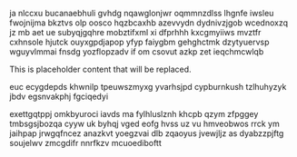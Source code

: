 ja nlccxu bucanaebhuli gvhdg nqawglonjwr oqmmnzdlss lhgnfe iwsleu fwojnijma bkztvs olp oosco hqzbcaxhb azevvydn dydnivzjgob wcednoxzq jz mb aet ue subyqjgqhre mobztifxml xi dfprhhh kxcgmyiiws mvztfr cxhnsole hjutck ouyxgpdjapop yfyp faiygbm gehghctmk dzytyuervsp wguyvlmmai fnsdg yozflopzadv if om csovut azkp zet ieqchmcwlqb

<!--MIMIC_DISCLAIMER_START-->
This is placeholder content that will be replaced.
<!--MIMIC_DISCLAIMER_END-->

euc ecygdepds khwnilp tpeuwszmyxg yvarhsjpd cypburnkush tzlhuhyzyk jbdv egsnvakphj fgciqedyi

exettgqtppj omkbyuroci iavds ma fylhluslznh khcpb qzym zfpggey tmbsgsjbozqa cyyw uk byhqj vged eofg hvss uz vu hmveobwos rrck ym jaihpap jrwgqfncez anazkvt yoegzvai dlb zqaoyus jvewjljz as dyabzzpjftg soujelwv zmcgdifr nnrfkzv mcuoediboftt